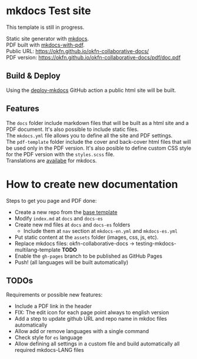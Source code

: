 # mkdocs Test site

This template is still in progress.  

Static site generator with [mkdocs](https://www.mkdocs.org).  
PDF built with [mkdocs-with-pdf](https://github.com/orzih/mkdocs-with-pdf).  
Public URL: https://okfn.github.io/okfn-collaborative-docs/  
PDF version: https://okfn.github.io/okfn-collaborative-docs/pdf/doc.pdf  

## Build & Deploy

Using the [deploy-mkdocs](https://github.com/marketplace/actions/deploy-mkdocs)
GitHub action a public html site will be built.  

## Features

The `docs` folder include markdown files that will be built as a html site and a PDF document. 
It's also possible to include static files.  
The `mkdocs.yml` file allows you to define all the site and PDF settings.  
The `pdf-template` folder include the cover and back-cover html files that will be used only in the PDF version. It's also posible to define custom CSS style for the PDF version with the `styles.scss` file.  
Translations are [availabe](https://www.mkdocs.org/dev-guide/translations/) for mkdocs.  

# How to create new documentation

Steps to get you page and PDF done:

 - Create a new repo from the [base template](https://github.com/okfn/okfn-collaborative-docs)
 - Modify ``index.md`` at ``docs`` and ``docs-es``
 - Create new md files at ``docs`` and ``docs-es`` folders
    - Include them at ``nav`` section at ``mkdocs-en.yml`` and ``mkdocs-es.yml``
 - Put static content at the ``assets`` folder (images, css, js, etc).  
 - Replace mkdocs files: okfn-collaborative-docs -> testing-mkdocs-multilang-template **TODO**
 - Enable the ``gh-pages`` branch to be published as GitHub Pages
 - Push! (all languages will be built automatically)

## TODOs

Requirements or possible new features:
 
 - Include a PDF link in the header
 - FIX: The edit icon for each page point always to english version
 - Add a step to update github URL and repo name in mkdoc files automatically
 - Allow add or remove languages with a single command
 - Check style for `es` language
 - Allow defining all settings in a custom file and build automatically all required mkdocs-LANG files
